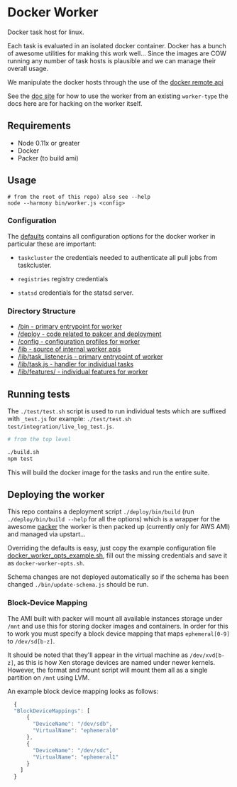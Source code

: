 # Docker Worker

Docker task host for linux.

Each task is evaluated in an isolated docker container.
Docker has a bunch of awesome utilities for making this work well...
Since the images are COW running any number of task hosts is plausible
and we can manage their overall usage.

We manipulate the docker hosts through the use of the [docker remote
api]([http://docs.docker.io/en/latest/api/docker_remote_api_v1.8/)

See the [doc site](http://docs.taskcluster.net/docker-worker/index.html)
for how to use the worker from an existing `worker-type` the docs here
are for hacking on the worker itself.

## Requirements

  - Node 0.11x or greater
  - Docker
  - Packer (to build ami)

## Usage

```
# from the root of this repo) also see --help
node --harmony bin/worker.js <config>
```

### Configuration

The [defaults](config/defaults.js) contains all configuration options
for the docker worker in particular these are important:

  - `taskcluster` the credentials needed to authenticate all pull jobs
    from taskcluster.

  - `registries` registry credentials

  - `statsd` credentials for the statsd server.

### Directory Structure

  - [/bin - primary entrypoint for worker](/bin)
  - [/deploy - code related to pakcer and deployment](/pakcer)
  - [/config - configuration profiles for worker](/config)
  - [/lib - source of internal worker apis](/lib)
  - [/lib/task_listener.js - primary entrypoint of worker](/lib/task_listener.js)
  - [/lib/task.js - handler for individual tasks](/lib/task_listener.js)
  - [/lib/features/ - individual features for worker](/lib/features/)

## Running tests

The `./test/test.sh` script is used to run individual tests which are
suffixed with `_test.js` for example: `./test/test.sh test/integration/live_log_test.js`.

```sh
# from the top level

./build.sh
npm test
```

This will build the docker image for the tasks and run the entire suite.

## Deploying the worker

This repo contains a deployment script `./deploy/bin/build` (run `./deploy/bin/build
--help` for all the options) which is a wrapper
for the awesome [packer](www.packer.io) the worker is then packed up
(currently only for AWS AMI) and managed via upstart...

Overriding the defaults is easy, just copy the example configuration file
[docker_worker_opts_example.sh](/docker_worker_opts_example.sh),
fill out the missing credentials and save it as `docker-worker-opts.sh`.

Schema changes are not deployed automatically so if the
schema has been changed `./bin/update-schema.js` should be run.

### Block-Device Mapping
The AMI built with packer will mount all available instances storage under
`/mnt` and use this for storing docker images and containers. In order for this
to work you must specify a block device mapping that maps `ephemeral[0-9]` to
`/dev/sd[b-z]`.

It should be noted that they'll appear in the virtual machine as
`/dev/xvd[b-z]`, as this is how Xen storage devices are named under newer
kernels. However, the format and mount script will mount them all as a single
partition on `/mnt` using LVM.

An example block device mapping looks as follows:

```js
  {
  "BlockDeviceMappings": [
      {
        "DeviceName": "/dev/sdb",
        "VirtualName": "ephemeral0"
      },
      {
        "DeviceName": "/dev/sdc",
        "VirtualName": "ephemeral1"
      }
    ]
  }
```
